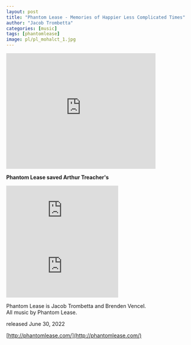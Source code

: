 ```yaml
---
layout: post
title: "Phantom Lease - Memories of Happier Less Complicated Times"
author: "Jacob Trombetta"
categories: [music]
tags: [phantomlease]
image: pl/pl_mohalct_1.jpg
---
```


<div class="bandcamp">
  <iframe style="border: 0; width: 400px; height: 310px;" 
          src="https://bandcamp.com/EmbeddedPlayer/album=2793761614/size=large/bgcol=ffffff/linkcol=0687f5/artwork=small/transparent=true/" seamless>
          <a href="https://phantomlease.bandcamp.com/album/memories-of-happier-and-less-complicated-times">Memories of Happier and Less Complicated Times by Phantom Lease</a>
  </iframe>
</div>

**Phantom Lease saved Arthur Treacher's**

<div class="video">
  <iframe src="https://www.youtube.com/embed/6UnF-UgdPK4" 
          frameborder="0"
          allow="accelerometer; autoplay; encrypted-media; gyroscope; picture-in-picture" allowfullscreen>
  </iframe>
</div>

<div class="video">
  <iframe src="https://www.youtube.com/embed/jLyTFcWHkso" 
          frameborder="0"
          allow="accelerometer; autoplay; encrypted-media; gyroscope; picture-in-picture" allowfullscreen>
  </iframe>
</div>

Phantom Lease is Jacob Trombetta and Brenden Vencel.  
All music by Phantom Lease.  

released June 30, 2022

[http://phantomlease.com/](http://phantomlease.com/)
